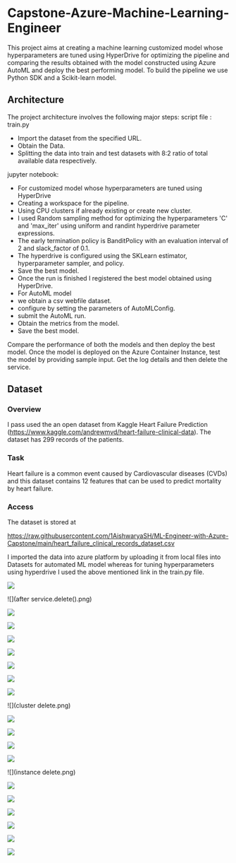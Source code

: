 # Capstone-Azure-Machine-Learning-Engineer
This project aims at creating a machine learning customized model whose hyperparameters are tuned using HyperDrive for optimizing the pipeline and comparing the results obtained with the model constructed using Azure AutoML and deploy the best performing model. To build the pipeline we use Python SDK and a Scikit-learn model.

## Architecture
The project architecture involves the following major steps: 
script file : train.py
 * Import the dataset from the specified URL.
 * Obtain the Data.
 * Splitting the data into train and test datasets with 8:2 ratio of total available data respectively.

jupyter notebook:

* For customized model whose hyperparameters are tuned using HyperDrive
 * Creating a workspace for the pipeline.
 * Using CPU clusters if already existing or create new cluster.
 * I used Random sampling method for optimizing the hyperparameters 'C' and 'max_iter' using uniform and randint hyperdrive parameter expressions.
 * The early termination policy is BanditPolicy with an evaluation interval of 2 and slack_factor of 0.1.
 * The hyperdrive is configured using the SKLearn estimator, hyperparameter sampler, and policy.
 * Save the best model.
 * Once the run is finished I registered the best model obtained using HyperDrive.
* For AutoML model
 * we obtain a csv webfile dataset.
 * configure by setting the parameters of AutoMLConfig.
 * submit the AutoML run.
 * Obtain the metrics from the model.
 * Save the best model.
 
Compare the performance of both the models and then deploy the best model.
Once the model is deployed on the Azure Container Instance, test the model by providing sample input.
Get the log details and then delete the service. 

## Dataset
### Overview
I pass used the an open dataset from Kaggle Heart Failure Prediction
(https://www.kaggle.com/andrewmvd/heart-failure-clinical-data).
The dataset has 299 records of the patients.
### Task
 Heart failure is a common event caused by Cardiovascular diseases (CVDs) and this dataset contains 12 features that can be used to predict mortality by heart failure. 
### Access
The dataset is stored at

https://raw.githubusercontent.com/1AishwaryaSH/ML-Engineer-with-Azure-Capstone/main/heart_failure_clinical_records_dataset.csv

I imported the data into azure platform by uploading it from local files into Datasets for automated ML model whereas for tuning hyperparameters using hyperdrive I used the above mentioned link in the train.py file.

![](accuracyHyper.png)

![](after service.delete().png)

![](automlrun1.png)

![](automlrun2.png)

![](automlrun3.png)

![](automlrun4.png)

![](besthypermodel.png)

![](bestmodelauto.png)

![](bestmodelauto_azure.png)

![](cluster delete.png)

![](data1.png)

![](data2.png)

![](data3.png)

![](experiments.png)

![](instance delete.png)

![](metricsauto.png)

![](metricshyper.png)

 ![](rundHyper.png)

![](rundauto.png)

![](webservice.png)

![](webservice2.png)
